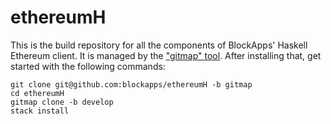 # ethereumH

This is the build repository for all the components of BlockApps' Haskell Ethereum client.  It is managed by the ["gitmap" tool](http://github.com/ryanreich/gitmap).  After installing that, get started with the following commands:

```
git clone git@github.com:blockapps/ethereumH -b gitmap
cd ethereumH
gitmap clone -b develop
stack install
```